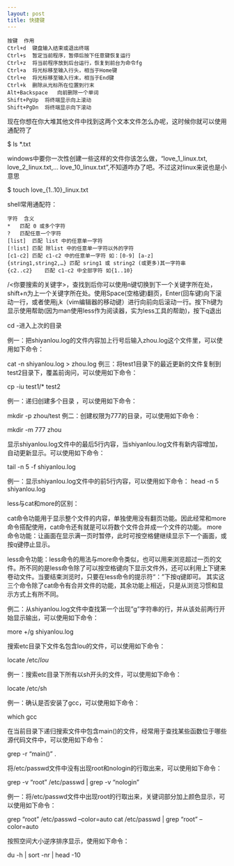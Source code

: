 ```yaml
---
layout: post
title: 快捷键
---
```


```
按键	作用
Ctrl+d	键盘输入结束或退出终端
Ctrl+s	暂定当前程序，暂停后按下任意键恢复运行
Ctrl+z	将当前程序放到后台运行，恢复到前台为命令fg
Ctrl+a	将光标移至输入行头，相当于Home键
Ctrl+e	将光标移至输入行末，相当于End键
Ctrl+k	删除从光标所在位置到行末
Alt+Backspace	向前删除一个单词
Shift+PgUp	将终端显示向上滚动
Shift+PgDn	将终端显示向下滚动
```
现在你想在你大堆其他文件中找到这两个文本文件怎么办呢，这时候你就可以使用通配符了

$ ls *.txt

windows中要你一次性创建一些这样的文件你该怎么做，“love_1_linux.txt, love_2_linux.txt,… love_10_linux.txt”,不知道咋办了吧。不过这对linux来说也是小意思

$ touch love_{1..10}_linux.txt

shell常用通配符：

```
字符	含义
*	匹配 0 或多个字符
?	匹配任意一个字符
[list]	匹配 list 中的任意单一字符
[!list]	匹配 除list 中的任意单一字符以外的字符
[c1-c2]	匹配 c1-c2 中的任意单一字符 如：[0-9] [a-z]
{string1,string2,…}	匹配 sring1 或 string2 (或更多)其一字符串
{c2..c2}	匹配 c1-c2 中全部字符 如{1..10}
```
/<你要搜索的关键字>，查找到后你可以使用n键切换到下一个关键字所在处，shift+n为上一个关键字所在处。使用Space(空格键)翻页，Enter(回车键)向下滚动一行，或者使用j,k（vim编辑器的移动键）进行向前向后滚动一行。按下h键为显示使用帮助(因为man使用less作为阅读器，实为less工具的帮助)，按下q退出

cd -进入上次的目录

例一：把shiyanlou.log的文件内容加上行号后输入zhou.log这个文件里，可以使用如下命令：

cat -n shiyanlou.log > zhou.log
例三：将test1目录下的最近更新的文件复制到test2目录下，覆盖前询问，可以使用如下命令：

cp -iu test1/* test2

例一：递归创建多个目录 ，可以使用如下命令：

mkdir -p zhou/test
例二：创建权限为777的目录，可以使用如下命令：

mkdir -m 777 zhou

显示shiyanlou.log文件中的最后5行内容，当shiyanlou.log文件有新内容增加，自动更新显示。可以使用如下命令：

tail -n 5 -f shiyanlou.log

例一：显示shiyanlou.log文件中的前5行内容，可以使用如下命令： head -n 5 shiyanlou.log

less与cat和more的区别：

cat命令功能用于显示整个文件的内容，单独使用没有翻页功能。因此经常和more命令搭配使用，cat命令还有就是可以将数个文件合并成一个文件的功能。 more命令功能：让画面在显示满一页时暂停，此时可按空格健继续显示下一个画面，或按q键停止显示。

less命令功能：less命令的用法与more命令类似，也可以用来浏览超过一页的文件。所不同的是less命令除了可以按空格键向下显示文件外，还可以利用上下键来卷动文件。当要结束浏览时，只要在less命令的提示符“：”下按q键即可。 其实这三个命令除了cat命令有合并文件的功能，其余功能上相近，只是从浏览习惯和显示方式上有所不同。

例二：从shiyanlou.log文件中查找第一个出现”g”字符串的行，并从该处前两行开始显示输出，可以使用如下命令：

more +/g shiyanlou.log

搜索etc目录下文件名包含lou的文件，可以使用如下命令：

locate /etc/*lou*

例一：搜索etc目录下所有以sh开头的文件，可以使用如下命令：

locate /etc/sh

例一：确认是否安装了gcc，可以使用如下命令：

which gcc

在当前目录下递归搜索文件中包含main()的文件，经常用于查找某些函数位于哪些源代码文件中，可以使用如下命令：

grep -r “main()” .

将/etc/passwd文件中没有出现root和nologin的行取出来，可以使用如下命令：

grep -v “root” /etc/passwd | grep -v “nologin”

例一：将/etc/passwd文件中出现root的行取出来，关键词部分加上颜色显示，可以使用如下命令：

grep “root” /etc/passwd –color=auto
cat /etc/passwd | grep “root” –color=auto

按照空间大小逆序排序显示，使用如下命令：

du -h | sort -nr | head -10
